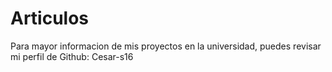 # Articulos
Para mayor informacion de mis proyectos en la universidad, puedes revisar mi perfil de Github: Cesar-s16
